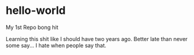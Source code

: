 # hello-world
My    1st Repo bong hit

Learning this shit like I should have two years ago. Better late than never some say... I hate when people say that.

